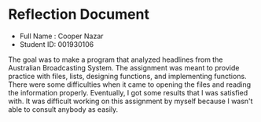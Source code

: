 # Reflection Document

* Full Name : Cooper Nazar 
* Student ID: 001930106 

The goal was to make a program that analyzed headlines from the Australian Broadcasting System. The assignment was meant 
to provide practice with files, lists, designing functions, and implementing functions. There were some difficulties when 
it came to opening the files and reading the information properly. Eventually, I got some results that I was satisfied 
with. It was difficult working on this assignment by myself because I wasn't able to consult anybody as easily.